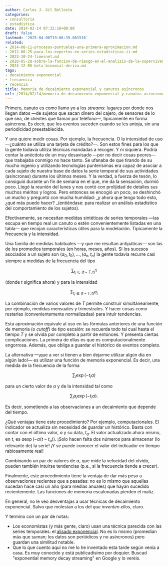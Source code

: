 ```yaml
---
author: Carlos J. Gil Bellosta
categories:
- consultoría
- estadística
date: 2014-02-14 07:32:10+00:00
draft: false
lastmod: '2025-04-06T19:06:39.061516'
related:
- 2014-08-11-procesos-puntuales-una-primera-aproximacion.md
- 2012-06-25-para-los-expertos-en-series-estadisticas-ii.md
- 2023-10-24-timesnet.md
- 2020-05-28-sobre-la-funcion-de-riesgo-en-el-analisis-de-la-supervivencia.md
- 2024-12-05-beta-binomial-deriva.md
tags:
- decaimiento exponencial
- frecuencia
- recencia
title: Memoria de decaimiento exponencial y canutos asíncronos
url: /2014/02/14/memoria-de-decaimiento-exponencial-y-canutos-asincronos/
---
```


Primero, canuto es como llamo yo a los _streams_: lugares por donde nos llegan datos —de sujetos que sacan dinero del cajero, de sensores de lo que sea, de clientes que llaman por teléfono—, típicamente en forma asíncrona. Es decir, que los eventos suceden cuando se les antoja, sin una periodicidad preestablecida.

Y uno quiere medir cosas. Por ejemplo, la frecuencia. O la intensidad de uso —¿cuánto se utiliza una tarjeta de crédito?—. Son estos fines para los que la gente todavía utiliza técnicas mandadas a recoger. Y ni siquiera. Podría contar la anécdota de un muy desavisado —por no decir cosas peores— que trabajaba conmigo no hace tanto. Se ufanaba de que tirando de su mucho ingenio y utilizando tecnologías punterísimas era capaz de asociar a cada sujeto de nuestra base de datos la serie temporal de sus actividades (asíncronas) durante los últimos meses. Y la verdad, a fuerza de tesón, lo consiguió durante un fin de semana en el que, me da la sensación, durmió poco. Llegó la reunión del lunes y nos contó con prolijidad de detalles sus muchos méritos y logros. Pero entonces se encogió un poco, se deshinchó un mucho y preguntó con mucha humildad: _y ahora que tengo todo esto, ¿qué más puedo hacer? _(entiéndase: para realizar un análisis estadístico del comportamiento de los sujetos).

Efectivamente, se necesitan medidas sintéticas de series temporales —las escupa en tiempo real un canuto o estén convenientemente listadas en una tabla— que recojan características útiles para la modelación. Típicamente la frecuencia y la intensidad.

Una familia de medidas habituales —y que me resultan antipáticas— son las de los promedios temporales (en horas, meses, años). Si los sucesos asociados a un sujeto son $(a_0,t_0),\dots,(a_n,t_n)$ la gente todavía recurre casi siempre a medidas de la frecuencia del tipo

$$ \sum_{t_i\in (t-T,t)} 1$$

(donde $t$ significa ahora) y para la intensidad

$$ \sum_{t_i\in (t-T,t)} a_i$$

La combinación de varios valores de $T$ permite construir simultáneamente, por ejemplo, medidas mensuales y trimestrales. Y hacer cosas como restarlas (convenientemente normalizadas) para intuir tendencias.

Esta aproximación equivale al uso en las fórmulas anteriores de una función de memoria (o _cutoff_) de tipo escalón: se recuerda todo tal cual hasta el tiempo $T$ y se olvida por completo a partir de entonces. Y presenta ciertas complicaciones. La primera de ellas es que es computacionalmente engorrosa. Además, que obliga a guardar el histórico de eventos completo.

La alternativa —¡que a ver si tienen a bien dejarme utilizar algún día en algún lado!— es utilizar una función de memoria exponencial. Es decir, una medida de la frecuencia de la forma

$$ \sum_i \exp(-t_i \alpha)$$

para un cierto valor de $\alpha$ y de la intensidad tal como

$$ \sum_i a_i \exp(-t_i \alpha).$$

Es decir, sometiendo a las observaciones a un decaimiento que depende del tiempo.

¿Qué ventajas tiene este procedimiento? Por ejemplo, computacionales. El indicador se actualiza sin necesidad de guardar un histórico. Basta con contar con el último valor, $a$ y su data, $t_a$. El valor actualizado ahora mismo, en $t$, es $a\exp(-\alpha(t - t_a))$. ¡Solo hacen falta dos números para almacenar (lo relevante de) la serie! ¡Y se puede conocer el valor del indicador en tiempo rabiosamente real!

Combinando un par de valores de $\alpha$, que mide la velocidad del olvido, pueden también intuirse tendencias (p.e., si la frecuencia tiende a crecer).

Finalmente, este procedimiento tiene la ventaja de dar más peso a observaciones recientes que a pasadas: no es lo mismo que aquellas sucedan hace casi un año (para medias anuales) que hayan sucedido recientemente. Las funciones de memoria escalonadas pierden el matiz.

En general, no le veo desventajas a usar técnicas de decaimiento exponencial. Salvo que molestan a los del _que inventen ellos_, claro.

Y termino con un par de notas:

* Los economistas (y más gente, claro) usan una técnica parecida con las series temporales: el [alisado exponencial](http://en.wikipedia.org/wiki/Exponential_smoothing). No es lo mismo (promedian más que suman; los datos son periódicos y no asíncronos) pero guardan una similitud notable.
* Que lo que cuento aquí no me lo he inventado esta tarde según venía a casa. Es muy conocido y está publicadísimo por doquier. Buscad "exponential memory decay streaming" en Google y lo veréis.